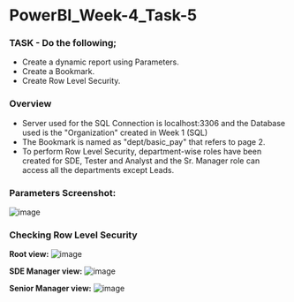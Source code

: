 # PowerBI_Week-4_Task-5
### TASK - Do the following;
* Create a dynamic report using Parameters.
* Create a Bookmark.
* Create Row Level Security.

### Overview
* Server used for the SQL Connection is localhost:3306 and the Database used is the "Organization" created in Week 1 (SQL)
* The Bookmark is named as "dept/basic_pay" that refers to page 2.
* To perform Row Level Security, department-wise roles have been created for SDE, Tester and Analyst and the Sr. Manager role can access all the departments except Leads.

### Parameters Screenshot:
![image](https://user-images.githubusercontent.com/54022245/150679467-f743e2b8-2b58-41e4-8aa4-3defb73bc9ac.png)


### Checking Row Level Security
**Root view:**
![image](https://user-images.githubusercontent.com/54022245/150679520-9238bd06-2d2f-493a-b7e5-d40a58915b45.png)


**SDE Manager view:**
![image](https://user-images.githubusercontent.com/54022245/150679535-19055d1b-51bb-486e-b81c-4d32c5f19d72.png)


**Senior Manager view:**
![image](https://user-images.githubusercontent.com/54022245/150679560-207a3811-1a71-4e98-966a-1fa99f1b2a82.png)
